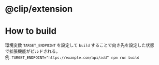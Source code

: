 # @clip/extension

# How to build

環境変数 `TARGET_ENDPOINT` を設定して `build` することで向き先を設定した状態で拡張機能がビルドされる。  
例: `TARGET_ENDPOINT="https://example.com/api/add" npm run build`
